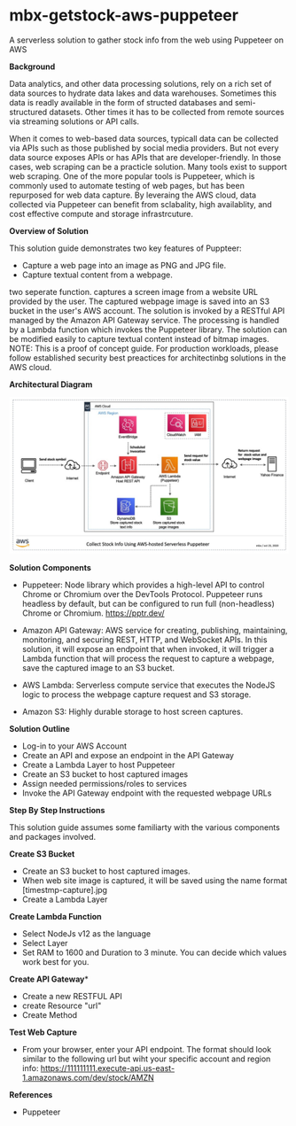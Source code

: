 # mbx-getstock-aws-puppeteer
A serverless solution to gather stock info from the web using Puppeteer on AWS


**Background**

Data analytics, and other data processing solutions, rely on a rich set of data sources to hydrate data lakes and data warehouses. Sometimes this data is readly available in the form of structed databases and semi-structured datasets. Other times it has to be collected from remote sources via streaming solutions or API calls. 

When it comes to web-based data sources, typicall data can be collected via APIs such as those published by social media providers. But not every data source exposes APIs or has APIs that are developer-friendly. In those cases, web scraping can be a practicle solution. Many tools exist to support web scraping. One of the more popular tools is Puppeteer, which is commonly used to automate testing of web pages, but has been repurposed for web data capture. By leveraing the AWS cloud, data collected via Puppeteer can benefit from sclabality, high availablity, and cost effective compute and storage infrastrcuture. 

**Overview of Solution**

This solution guide demonstrates two key features of Puppteer: 

* Capture a web page into an image as PNG and JPG file.
* Capture textual content from a webpage.  

two seperate function. captures a screen image from a website URL provided by the user. The captured webpage image is saved into an S3 bucket in the user's AWS account.  The solution is invoked by a RESTful API managed by the Amazon API Gateway service. The processing is handled by a Lambda function which invokes the Puppeteer library. The solution can be modified easily to capture textual content instead of bitmap images. NOTE: This is a proof of concept guide. For production workloads, please follow established security best preactices for architectinbg solutions in the AWS cloud. 

**Architectural Diagram**

![serverless puppeteer](./mbx-aws-lambda-puppeteer.jpg)

**Solution Components**

* Puppeteer: Node library which provides a high-level API to control Chrome or Chromium over the DevTools Protocol. Puppeteer runs headless by default, but can be configured to run full (non-headless) Chrome or Chromium. https://pptr.dev/

* Amazon API Gateway: AWS service for creating, publishing, maintaining, monitoring, and securing REST, HTTP, and WebSocket APIs. In this solution, it will expose an endpoint that when invoked, it will trigger a Lambda function that will process the request to capture a webpage, save the captured image to an S3 bucket. 

* AWS Lambda: Serverless compute service that executes the NodeJS logic to process the webpage capture request and S3 storage. 

* Amazon S3: Highly durable storage to host screen captures. 

**Solution Outline**

* Log-in to your AWS Account
* Create an API and expose an endpoint in the API Gateway
* Create a Lambda Layer to host Puppeteer
* Create an S3 bucket to host captured images
* Assign needed permissions/roles to services
* Invoke the API Gateway endpoint with the requested webpage URLs

**Step By Step Instructions**

This solution guide assumes some familiarty with the various components and packages involved. 

**Create S3 Bucket**
* Create an S3 bucket to host captured images. 
* When web site image is captured, it will be saved using the name format [timestmp-capture].jpg
* Create a Lambda Layer

**Create Lambda Function**
* Select NodeJs v12 as the language
* Select Layer 
* Set RAM to 1600 and Duration to 3 minute. You can decide which values work best for you. 

**Create API Gateway***
* Create a new RESTFUL API
* create Resource "url"
* Create Method

**Test Web Capture**
* From your browser, enter your API endpoint. The format should look similar to the following url but wiht your specific account and region info: https://111111111.execute-api.us-east-1.amazonaws.com/dev/stock/AMZN

**References**
* Puppeteer


